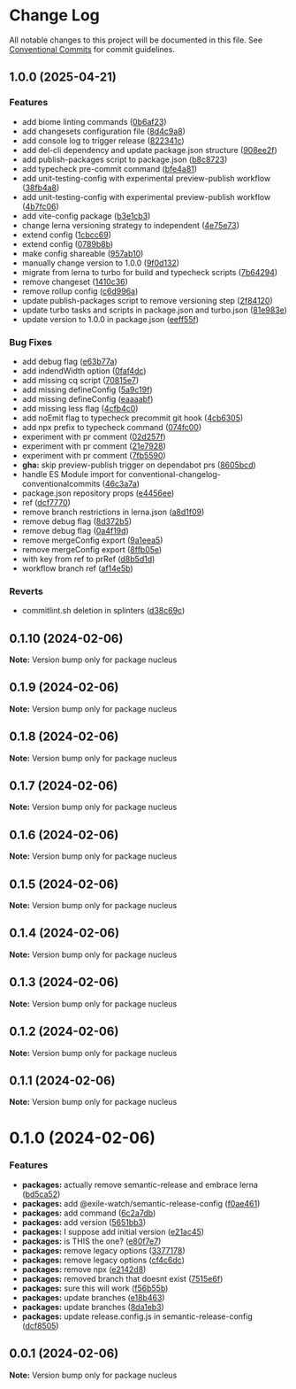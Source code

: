 # Change Log

All notable changes to this project will be documented in this file.
See [Conventional Commits](https://conventionalcommits.org) for commit guidelines.

## 1.0.0 (2025-04-21)


### Features

* add biome linting commands ([0b6af23](https://github.com/exile-watch/splinters/commit/0b6af23e572f506fbef419c0ff720db8f1d2e5c0))
* add changesets configuration file ([8d4c9a8](https://github.com/exile-watch/splinters/commit/8d4c9a84ad65d50ddb6ff9fbd2536223d090032d))
* add console log to trigger release ([822341c](https://github.com/exile-watch/splinters/commit/822341c9a2286f99fe23c0ff6a879e028f4b2864))
* add del-cli dependency and update package.json structure ([908ee2f](https://github.com/exile-watch/splinters/commit/908ee2f6a23c8277f7736c3593ff2d6bf2dd57f9))
* add publish-packages script to package.json ([b8c8723](https://github.com/exile-watch/splinters/commit/b8c87232d2517c751ad6a2a7f73c288742b1ca68))
* add typecheck pre-commit command ([bfe4a81](https://github.com/exile-watch/splinters/commit/bfe4a81f3ac5e68d37287b06ead59ec937d4f271))
* add unit-testing-config with experimental preview-publish workflow ([38fb4a8](https://github.com/exile-watch/splinters/commit/38fb4a87a55e63091f5153ecf299b4c8edc4eca5))
* add unit-testing-config with experimental preview-publish workflow ([4b7fc06](https://github.com/exile-watch/splinters/commit/4b7fc06a8400fbc1eb16ec81318c86eb106d007f))
* add vite-config package ([b3e1cb3](https://github.com/exile-watch/splinters/commit/b3e1cb308afc6b9e7e33ec7b4c0002ed7d803189))
* change lerna versioning strategy to independent ([4e75e73](https://github.com/exile-watch/splinters/commit/4e75e73c1022a2ca427c04ae0c311690bf1e63cb))
* extend config ([1cbcc69](https://github.com/exile-watch/splinters/commit/1cbcc697e5a83aad2e7fc24a930abad693d0a3cf))
* extend config ([0789b8b](https://github.com/exile-watch/splinters/commit/0789b8ba04b71835cbd9fa8400ba206147c3e677))
* make config shareable ([957ab10](https://github.com/exile-watch/splinters/commit/957ab104c299df85dc1709c5b0f56ac401c11aa2))
* manually change version to 1.0.0 ([9f0d132](https://github.com/exile-watch/splinters/commit/9f0d1327ecfda3e8c7a10feee8fc4753a8fa347b))
* migrate from lerna to turbo for build and typecheck scripts ([7b64294](https://github.com/exile-watch/splinters/commit/7b64294a6d66de629d0c7ca5a74641cacf53da11))
* remove changeset ([1410c36](https://github.com/exile-watch/splinters/commit/1410c36ef34b3fa39ca3cffcef3408e83d2f23a1))
* remove rollup config ([c6d996a](https://github.com/exile-watch/splinters/commit/c6d996a009155ba5a1c19c8e094e9ff539c35397))
* update publish-packages script to remove versioning step ([2f84120](https://github.com/exile-watch/splinters/commit/2f841204790dc2c967a016762858024f3944b83b))
* update turbo tasks and scripts in package.json and turbo.json ([81e983e](https://github.com/exile-watch/splinters/commit/81e983e90464eb0ad1787658ffa47272773c66ca))
* update version to 1.0.0 in package.json ([eeff55f](https://github.com/exile-watch/splinters/commit/eeff55f1db3d774988ee9f722ddfc9c89b1d482b))


### Bug Fixes

* add debug flag ([e63b77a](https://github.com/exile-watch/splinters/commit/e63b77a39e00920f7d56d917008567f9349e3ca8))
* add indendWidth option ([0faf4dc](https://github.com/exile-watch/splinters/commit/0faf4dcc4e474ac442cbd9d8e5630e866b185eb0))
* add missing cq script ([70815e7](https://github.com/exile-watch/splinters/commit/70815e713a9907c0850e1b22316a92739222fef5))
* add missing defineConfig ([5a9c19f](https://github.com/exile-watch/splinters/commit/5a9c19f12424d246423637e536a187126a8da712))
* add missing defineConfig ([eaaaabf](https://github.com/exile-watch/splinters/commit/eaaaabf8c4e7f1f924ca460a037cabcbfbc3424c))
* add missing less flag ([4cfb4c0](https://github.com/exile-watch/splinters/commit/4cfb4c0e2e3e422fa4144938b1b03c11dece6153))
* add noEmit flag to typecheck precommit git hook ([4cb6305](https://github.com/exile-watch/splinters/commit/4cb63059869f2b401dcf900cbe10f52ec4cafb5f))
* add npx prefix to typecheck command ([074fc00](https://github.com/exile-watch/splinters/commit/074fc00d3e2d67debe6e4841021cbf63d116ea72))
* experiment with pr comment ([02d257f](https://github.com/exile-watch/splinters/commit/02d257fff0a48e79a09576996f1bd3f5e54b0709))
* experiment with pr comment ([21e7928](https://github.com/exile-watch/splinters/commit/21e7928d6a6ce7c848cea3b73d2784e825bda8e7))
* experiment with pr comment ([7fb5590](https://github.com/exile-watch/splinters/commit/7fb55908efc9983a074fccdcb6ea1846ae5c0f0b))
* **gha:** skip preview-publish trigger on dependabot prs ([8605bcd](https://github.com/exile-watch/splinters/commit/8605bcdb5ff0c8eabb42ce3ee4b2f12d7379faf6))
* handle ES Module import for conventional-changelog-conventionalcommits ([46c3a7a](https://github.com/exile-watch/splinters/commit/46c3a7a71a656646a9b1e9a5ad5806a15643811b))
* package.json repository props ([e4456ee](https://github.com/exile-watch/splinters/commit/e4456ee2e161c700bb6f6b05a77c0b5ca1669ad9))
* ref ([dcf7770](https://github.com/exile-watch/splinters/commit/dcf7770f544e09f7cfa073a14644860ecc2afff6))
* remove branch restrictions in lerna.json ([a8d1f09](https://github.com/exile-watch/splinters/commit/a8d1f09b191284ec5791370ae64cfa67a071ff65))
* remove debug flag ([8d372b5](https://github.com/exile-watch/splinters/commit/8d372b5ab37d83ac5344a5c94dcb9dbf1d15b5df))
* remove debug flag ([0a4f19d](https://github.com/exile-watch/splinters/commit/0a4f19dae2d9d38cd9b6a2c3ed1668177d52b918))
* remove mergeConfig export ([9a1eea5](https://github.com/exile-watch/splinters/commit/9a1eea5c499721b04e501f5c6283463193e69d37))
* remove mergeConfig export ([8ffb05e](https://github.com/exile-watch/splinters/commit/8ffb05e45818fede5df0a3dd7ca70e41021eeedd))
* with key from ref to prRef ([d8b5d1d](https://github.com/exile-watch/splinters/commit/d8b5d1d83af6f205b526684b959f58a5892464d7))
* workflow branch ref ([af14e5b](https://github.com/exile-watch/splinters/commit/af14e5b91027637301bd7e17687f0e663e846ff4))


### Reverts

* commitlint.sh deletion in splinters ([d38c69c](https://github.com/exile-watch/splinters/commit/d38c69cc2ce347702595253dde692c31d035fcd1))

## 0.1.10 (2024-02-06)

**Note:** Version bump only for package nucleus





## 0.1.9 (2024-02-06)

**Note:** Version bump only for package nucleus





## 0.1.8 (2024-02-06)

**Note:** Version bump only for package nucleus





## 0.1.7 (2024-02-06)

**Note:** Version bump only for package nucleus





## 0.1.6 (2024-02-06)

**Note:** Version bump only for package nucleus





## 0.1.5 (2024-02-06)

**Note:** Version bump only for package nucleus





## 0.1.4 (2024-02-06)

**Note:** Version bump only for package nucleus





## 0.1.3 (2024-02-06)

**Note:** Version bump only for package nucleus





## 0.1.2 (2024-02-06)

**Note:** Version bump only for package nucleus





## 0.1.1 (2024-02-06)

**Note:** Version bump only for package nucleus





# 0.1.0 (2024-02-06)


### Features

* **packages:** actually remove semantic-release and embrace lerna ([bd5ca52](https://github.com/exile-watch/nucleus/commit/bd5ca526433c79fd32eee62ea60adec4332d95e0))
* **packages:** add @exile-watch/semantic-release-config ([f0ae461](https://github.com/exile-watch/nucleus/commit/f0ae461edfbbb5ec749de1bb750007e1610e22c2))
* **packages:** add command ([6c2a7db](https://github.com/exile-watch/nucleus/commit/6c2a7dbbd7765b7f11fa5597cea8eb44adab55b4))
* **packages:** add version ([5651bb3](https://github.com/exile-watch/nucleus/commit/5651bb31c6c3293c6abeda67ed7649f10c704e58))
* **packages:** I suppose add initial version ([e21ac45](https://github.com/exile-watch/nucleus/commit/e21ac451c105d9c25a88139614a7f60e3523254b))
* **packages:** is THIS the one? ([e80f7e7](https://github.com/exile-watch/nucleus/commit/e80f7e731264f778e87285ef842ddb53bb49891b))
* **packages:** remove legacy options ([3377178](https://github.com/exile-watch/nucleus/commit/3377178ecc80c6f0e9a4bcfcdb45901eb8fc3ad7))
* **packages:** remove legacy options ([cf4c6dc](https://github.com/exile-watch/nucleus/commit/cf4c6dc0158a0df7d7968d351f22f76062e60fee))
* **packages:** remove npx ([e2142d8](https://github.com/exile-watch/nucleus/commit/e2142d8f5171c7d217915b1965c4dc8eb193601a))
* **packages:** removed branch that doesnt exist ([7515e6f](https://github.com/exile-watch/nucleus/commit/7515e6f2314d01169eb9f5c0490b92ed5333a3b9))
* **packages:** sure this will work ([f56b55b](https://github.com/exile-watch/nucleus/commit/f56b55b8f66ea7e9e8e1bbd0946eea5778c74f23))
* **packages:** update branches ([e18b463](https://github.com/exile-watch/nucleus/commit/e18b463b3f925d2bd2d29908885bae69228bb9f5))
* **packages:** update branches ([8da1eb3](https://github.com/exile-watch/nucleus/commit/8da1eb36eaec243ac5dacfeb3c3826ef6162aadb))
* **packages:** update release.config.js in semantic-release-config ([dcf8505](https://github.com/exile-watch/nucleus/commit/dcf8505d36dbab172352e80f3fe268373d622286))






## 0.0.1 (2024-02-06)

**Note:** Version bump only for package nucleus
